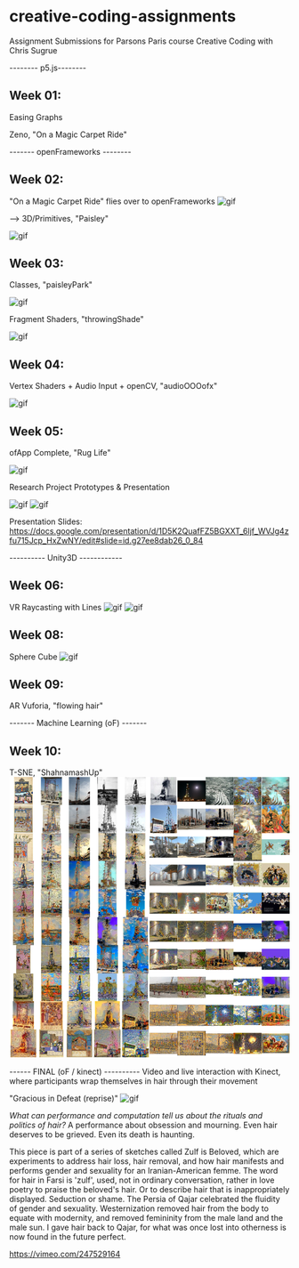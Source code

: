 # creative-coding-assignments
Assignment Submissions for Parsons Paris course Creative Coding with Chris Sugrue

-------- p5.js--------

## Week 01:

Easing Graphs

Zeno, "On a Magic Carpet Ride" 

------- openFrameworks --------

## Week 02: 

"On a Magic Carpet Ride" flies over to openFrameworks
![gif](https://media.giphy.com/media/3ov9jUAwpNmi1oALmM/giphy.gif)

--> 3D/Primitives, "Paisley"

![gif](https://media.giphy.com/media/3o6fJ3DtpeEagYtz0s/giphy.gif)

## Week 03:

Classes, "paisleyPark"

![gif](https://media.giphy.com/media/3o6fIUE8qKUvneCCk0/giphy.gif)

Fragment Shaders, "throwingShade"

![gif](https://media.giphy.com/media/3o6fJf1B55tfdc3v9e/giphy.gif)

## Week 04:

Vertex Shaders + Audio Input + openCV, "audioOOOofx"

![gif](https://media.giphy.com/media/l3mZoPrQqUS3Kus24/giphy.gif)

## Week 05:

ofApp Complete, "Rug Life"

![gif](https://media.giphy.com/media/xUOxfgr37azBNDWeDm/giphy.gif)

Research Project Prototypes & Presentation

![gif](https://media.giphy.com/media/xT0xeOeaExPP8r0PSM/giphy.gif)
![gif](https://media.giphy.com/media/3o6fJgwJpgInNQgN7G/giphy.gif)

Presentation Slides: https://docs.google.com/presentation/d/1D5K2QuafFZ5BGXXT_6ljf_WVJg4zfu715Jcp_HxZwNY/edit#slide=id.g27ee8dab26_0_84

---------- Unity3D ------------

## Week 06:

VR Raycasting with Lines
![gif](https://media.giphy.com/media/3oxHQFaoNs3Y0hIHtu/giphy.gif)
![gif](https://media.giphy.com/media/3oxHQgHE6ckt1GB49G/giphy.gif)

## Week 08:

Sphere Cube
![gif](https://media.giphy.com/media/xUOxfmsBTU4GNB13lS/giphy.gif)

## Week 09: 

AR Vuforia, "flowing hair"

------- Machine Learning (oF) -------

## Week 10:

T-SNE, "ShahnamashUp"
![t-sne grid](https://github.com/ekermani/creative-coding-assignments/blob/master/week10/tsne_wellnoone.png)

------ FINAL (oF / kinect) ----------
Video and live interaction with Kinect, where participants wrap themselves in hair through their movement

"Gracious in Defeat (reprise)"
![gif](https://media.giphy.com/media/3o6fIYUeRYqP1RHIbe/giphy.gif)

_What can performance and computation tell us about the rituals and politics of hair?_
A performance about obsession and mourning. Even hair deserves to be grieved. Even its death is haunting.  

This piece is part of a series of sketches called Zulf is Beloved, which are experiments to address hair loss, hair removal, and how hair manifests and performs gender and sexuality for an Iranian-American femme. The word for hair in Farsi is 'zulf', used, not in ordinary conversation, rather in love poetry to praise the beloved's hair. Or to describe hair that is inappropriately displayed. Seduction or shame. The Persia of Qajar celebrated the fluidity of gender and sexuality. Westernization removed hair from the body to equate with modernity, and removed femininity from the male land and the male sun.  I gave hair back to Qajar, for what was once lost into otherness is now found in the future perfect.

https://vimeo.com/247529164
